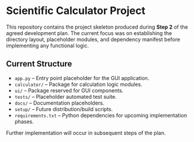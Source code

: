 # Scientific Calculator Project

This repository contains the project skeleton produced during **Step 2** of the
agreed development plan. The current focus was on establishing the directory
layout, placeholder modules, and dependency manifest before implementing any
functional logic.

## Current Structure
- `app.py` – Entry point placeholder for the GUI application.
- `calculator/` – Package for calculation logic modules.
- `ui/` – Package reserved for GUI components.
- `tests/` – Placeholder automated test suite.
- `docs/` – Documentation placeholders.
- `setup/` – Future distribution/build scripts.
- `requirements.txt` – Python dependencies for upcoming implementation phases.

Further implementation will occur in subsequent steps of the plan.
